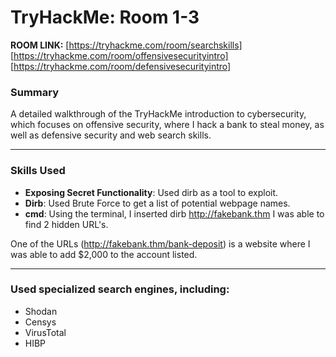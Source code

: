 # TryHackMe: Room 1-3

**ROOM LINK:** [https://tryhackme.com/room/searchskills] [https://tryhackme.com/room/offensivesecurityintro] [https://tryhackme.com/room/defensivesecurityintro]

### Summary
A detailed walkthrough of the TryHackMe introduction to cybersecurity, which focuses on offensive security, where I hack a bank to steal money,  as well as defensive security and web search skills.

---

### Skills Used 
* **Exposing Secret Functionality**:  Used dirb as a tool to exploit.
* **Dirb**: Used Brute Force to get a list of potential webpage names.
* **cmd**: Using the terminal, I inserted dirb http://fakebank.thm I was able to find 2 hidden URL's.

One of the URLs (http://fakebank.thm/bank-deposit) is a website where I was able to add $2,000 to the account listed.

---

### Used specialized search engines, including:
* Shodan
* Censys
* VirusTotal
* HIBP

